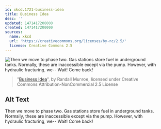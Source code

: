 ```yaml
---
id: xkcd.1721-business-idea
title: Business Idea
desc: ''
updated: 1471417200000
created: 1471417200000
sources:
  name: xkcd
  url: 'https://creativecommons.org/licenses/by-nc/2.5/'
  license: Creative Commons 2.5
---
```

![Then we move to phase two. Gas stations store fuel in underground tanks. Normally, these are inaccessible except via the pump. However, with hydraulic fracturing, we-- Wait! Come back!](https://imgs.xkcd.com/comics/business_idea.png)
> "[Business Idea](https://xkcd.com/1721/)", by Randall Munroe, licensed under Creative Commons Attribution-NonCommercial 2.5 License

## Alt Text
Then we move to phase two. Gas stations store fuel in underground tanks. Normally, these are inaccessible except via the pump. However, with hydraulic fracturing, we-- Wait! Come back!
